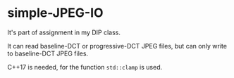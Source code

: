 # simple-JPEG-IO

It's part of assignment in my DIP class.

It can read baseline-DCT or progressive-DCT JPEG files, but can only write to baseline-DCT JPEG files.

C++17 is needed, for the function `std::clamp` is used.
